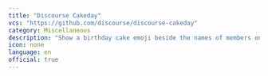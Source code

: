 ```yaml
---
title: "Discourse Cakeday"
vcs: "https://github.com/discourse/discourse-cakeday"
category: Miscellaneous
description: "Show a birthday cake emoji beside the names of members on their join anniversary, or their actual birthday -- and a browsable directory of upcoming anniversaries / birthdays."
icon: none
language: en
official: true
---
```

